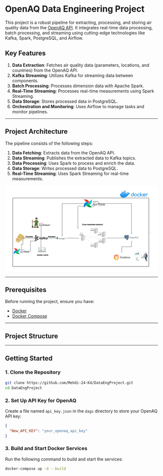 # OpenAQ Data Engineering Project

This project is a robust pipeline for extracting, processing, and storing air quality data from the [OpenAQ API](https://docs.openaq.org/). It integrates real-time data processing, batch processing, and streaming using cutting-edge technologies like Kafka, Spark, PostgreSQL, and Airflow.

## Key Features
1. **Data Extraction**: Fetches air quality data (parameters, locations, and countries) from the OpenAQ API.
2. **Kafka Streaming**: Utilizes Kafka for streaming data between components.
3. **Batch Processing**: Processes dimension data with Apache Spark.
4. **Real-Time Streaming**: Processes real-time measurements using Spark Streaming.
5. **Data Storage**: Stores processed data in PostgreSQL.
6. **Orchestration and Monitoring**: Uses Airflow to manage tasks and monitor pipelines.

---

## Project Architecture

The pipeline consists of the following steps:
1. **Data Fetching**: Extracts data from the OpenAQ API.
2. **Data Streaming**: Publishes the extracted data to Kafka topics.
3. **Data Processing**: Uses Spark to process and enrich the data.
4. **Data Storage**: Writes processed data to PostgreSQL.
5. **Real-Time Streaming**: Uses Spark Streaming for real-time measurements.

![Project Architecture](img/Project_architecture.jpeg)

---

## Prerequisites

Before running the project, ensure you have:
- [Docker](https://www.docker.com/)
- [Docker Compose](https://docs.docker.com/compose/)

---

## Project Structure

---

## Getting Started

### 1. Clone the Repository

```bash
git clone https://github.com/Mehdi-24-K4/DataEngProject.git
cd DataEngProject
```

### 2. Set Up API Key for OpenAQ
Create a file named ```api_key.json``` in the ```dags``` directory to store your OpenAQ API key:
```json
{
  "New_API_KEY": "your_openaq_api_key"
}
```

### 3. Build and Start Docker Services
Run the following command to build and start the services:
```bash
docker-compose up -d --build
```
<!-- 
## Technologies Utilisées

- **Apache Kafka** : Broker de messages distribué pour la gestion des flux de données.
- **Zookeeper** : Service de coordination pour Kafka.
- **MongoDB** : Base de données NoSQL utilisée comme stockage temporaire des données non transformées.
- **Apache Spark** : Framework de traitement de données en cluster utilisé pour les étapes de transformation et d'agrégation des données. Spark permet d'accélérer le traitement en distribuant les calculs sur plusieurs partitions.
- **PostgreSQL** : Base de données relationnelle pour le stockage final des données sous un schéma en étoile, facilitant les requêtes analytiques.
- **Airflow** : Orchestrateur de workflows pour la gestion des différentes tâches ETL.
- **Docker et Docker Compose** : Pour la conteneurisation et l'isolation des services, facilitant le déploiement et la gestion des dépendances.
- **Grafana** : Pour la visualisation des données collectées, sous forme de tableaux de bord dynamiques.

## Schéma en Étoile

Le schéma en étoile est conçu pour faciliter les analyses OLAP (Online Analytical Processing). Il est composé de :

- **Tables de dimension** :
  - `dimension_location` : stocke les informations de localisation (latitude, longitude).
  - `dimension_parameter` : stocke les paramètres surveillés (comme PM2.5, NO2, etc.).
  - `dimension_time` : stocke les informations temporelles (timestamp).
  
- **Table de faits** :
  - `air_quality_measurements` : contient les mesures de la qualité de l'air, avec des clés étrangères vers les dimensions `location`, `parameter`, et `time`.

## Prérequis

- [Docker](https://www.docker.com/) et [Docker Compose](https://docs.docker.com/compose/)
- Python 3.x
- Accès à l'API OpenAQ (une clé API peut être requise selon les conditions d'accès)

## Installation

1. **Clonez le dépôt** :
    ```bash
    git clone https://github.com/username/repository.git
    cd repository
    ```

2. **Démarrez les conteneurs Docker** :
    Utilisez Docker Compose pour démarrer tous les services nécessaires (Kafka, Zookeeper, MongoDB, PostgreSQL, Airflow, Spark, etc.) :
    ```bash
    docker-compose up --build
    ```

3. **Accédez à l'interface Airflow** :
    Une fois les conteneurs démarrés, Airflow sera disponible à l'adresse [http://localhost:8084](http://localhost:8084). Vous pouvez y gérer et surveiller l'exécution du pipeline.

## Utilisation

### 1. Extraction des données
Le pipeline ETL est orchestré avec Apache Airflow. Le DAG `air_quality_pipeline` est configuré pour s'exécuter toutes les 10 minutes, ce qui signifie qu'il collectera automatiquement de nouvelles données depuis l'API OpenAQ, les enverra à Kafka, puis les transformera et les chargera dans PostgreSQL.

### 2. Orchestration des tâches
Le pipeline est composé de trois tâches principales :
- **Extraction** : `produce_air_quality_data` — Cette tâche interagit avec l'API OpenAQ pour extraire les données et les envoyer à Kafka.
- **Consommation** : `consume_and_store_data` — Les données extraites sont consommées par Kafka et stockées dans MongoDB.
- **Transformation et Chargement** : `transform_store_postgreSQL` — À l'aide de Spark, les données sont nettoyées, les tables de dimensions et de faits sont créées, et les données sont chargées dans PostgreSQL.

Vous pouvez surveiller et gérer ces tâches via l'interface Airflow.

### 3. Visualisation des données
Une fois les données chargées dans PostgreSQL, vous pouvez les visualiser et les analyser avec Grafana. Un tableau de bord Grafana peut être configuré pour suivre les tendances des mesures de qualité de l'air au fil du temps.

## Configuration du DAG dans Airflow

Le DAG `air_quality_pipeline` se trouve dans le fichier `dags/air_quality_pipeline.py`. Il est configuré pour s'exécuter toutes les 10 minutes et suit cette séquence :

1. Extraction des données depuis OpenAQ avec la tâche `produce_air_quality_data`.
2. Consommation des données Kafka avec `consume_and_store_data` et stockage temporaire dans MongoDB.
3. Transformation des données et chargement dans PostgreSQL avec `transform_store_postgreSQL`.

## Optimisation avec Apache Spark

Le traitement des données dans ce pipeline est optimisé grâce à Apache Spark :
- Spark permet de gérer efficacement des volumes importants de données en distribuant les calculs sur plusieurs partitions.
- Les données sont d'abord transformées dans des tables de dimensions et de faits. Les dimensions `location`, `parameter`, et `time` sont dédupliquées et attribuées des ID uniques.
- Le pipeline utilise Spark SQL pour appliquer les transformations complexes et les jointures nécessaires.
- La coalescence des partitions dans Spark permet de réduire le nombre de partitions avant le chargement dans PostgreSQL, optimisant ainsi l'insertion des données.

## Surveillance et Debugging

- **Airflow** : Airflow permet de suivre le statut des tâches en temps réel et de voir les logs détaillés en cas d'erreurs.
- **Logs Spark** : Les logs des tâches Spark peuvent être consultés via les journaux Airflow ou directement dans le conteneur Spark.
- **Base de données PostgreSQL** : Vous pouvez accéder à la base PostgreSQL pour vérifier que les données ont bien été chargées.

## Conclusion

Ce projet met en place un pipeline ETL robuste et scalable pour collecter, transformer et analyser les données de la qualité de l'air. Grâce à des outils comme Kafka, Spark, et PostgreSQL, il est capable de gérer efficacement des volumes importants de données tout en offrant des possibilités d'analyse via un schéma en étoile.

---

## Auteur

*Ouazzani Jamil Mehdi* - [Votre profil GitHub](https://github.com/Mehdi-24-K4) -->